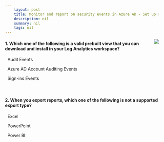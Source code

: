 ```yaml
---
    layout: post
    title: Monitor and report on security events in Azure AD - Set up reports and dashboards to visualize the information
    description: nil
    summary: nil
    tags: nil
---
```



 <a target="_blank" href="https://docs.microsoft.com/en-us/learn/modules/monitor-report-aad-security-events/4-visualize-reports-dashboards/"><i class="fas fa-external-link-alt"></i> </a>
 <img align="right" src="https://docs.microsoft.com/en-us/learn/achievements/monitor-report-aad-security-events.svg">
####  1. Which one of the following is a valid prebuilt view that you can download and install in your Log Analytics workspace?


<i class='far fa-square'></i> &nbsp;&nbsp;Audit Events

<i class='far fa-square'></i> &nbsp;&nbsp;Azure AD Account Auditing Events

<i class='fas fa-check-square' style='color: Dodgerblue;'></i> &nbsp;&nbsp;Sign-ins Events
<br />
<br />
<br />

####  2. When you export reports, which one of the following is not a supported export type?


<i class='far fa-square'></i> &nbsp;&nbsp;Excel

<i class='fas fa-check-square' style='color: Dodgerblue;'></i> &nbsp;&nbsp;PowerPoint

<i class='far fa-square'></i> &nbsp;&nbsp;Power BI
<br />
<br />
<br />
